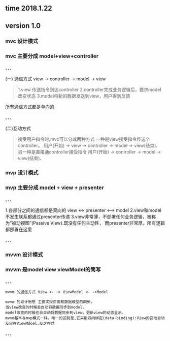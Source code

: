 ## time 2018.1.22
## version 1.0

### mvc 设计模式
### mvc 主要分成 model+view+controller
、、、

(一) 通信方式  view → controller → model → view

>  1.view 传送指令到达controller
>  2.controller完成业务逻辑后，要求model改变状态
>  3.model将新的数据发送到view，用户得到反馈

所有通信方式都是单向的

、、、

(二)互动方式

>  接受用户指令时,mvc可以分成两种方式
>  一种是view接受指令传送个controller。
>  用户(开始) → view → controller → model → view(结束)、
>  另一种是直接通controller接受指令
>  用户(开始) →  controller → model → view(结束)、


### mvp 设计模式
### mvp 主要分成 model + view + presenter
、、、

1.各部分之间的通信都是双向的   view <-> presenter <—> model
2.view和model不发生联系都通过presenter传递 
3.view非常薄，不部署任何业务逻辑，被称为“被动视图”(Passive View).既没有任何主动性，
 而presenter非常厚。所有逻辑都部署在这里 

、、、


### mvvm 设计模式  
### mvvm 是model view viewModel的简写

、、、

	mvvm 的通信方式 View <- -> ViewModel <- ->Model

	mvvm 的设计思想 主要实现页面和数据模型的同步，
	当view改变的时候会自动将数据同步到model，
	model改变的时候也会自动将数据同步到view，更新view的动态显示。
	mvvm基本与mvp模式一样。唯一的区别是,它采用双向绑定(data-binding):View的变动自动反应在ViewMdoel,反之亦然
、、、